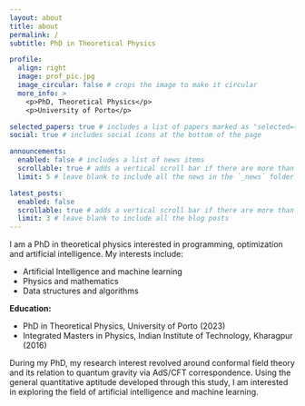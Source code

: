 ```yaml
---
layout: about
title: about
permalink: /
subtitle: PhD in Theoretical Physics

profile:
  align: right
  image: prof_pic.jpg
  image_circular: false # crops the image to make it circular
  more_info: >
    <p>PhD, Theoretical Physics</p>
    <p>University of Porto</p>

selected_papers: true # includes a list of papers marked as "selected={true}"
social: true # includes social icons at the bottom of the page

announcements:
  enabled: false # includes a list of news items
  scrollable: true # adds a vertical scroll bar if there are more than 3 news items
  limit: 5 # leave blank to include all the news in the `_news` folder

latest_posts:
  enabled: false
  scrollable: true # adds a vertical scroll bar if there are more than 3 new posts items
  limit: 3 # leave blank to include all the blog posts
---
```


I am a PhD in theoretical physics interested in programming, optimization and artificial intelligence. My interests include:

- Artificial Intelligence and machine learning
- Physics and mathematics  
- Data structures and algorithms

**Education:**
- PhD in Theoretical Physics, University of Porto (2023)
- Integrated Masters in Physics, Indian Institute of Technology, Kharagpur (2016)

During my PhD, my research interest revolved around conformal field theory and its relation to quantum gravity via AdS/CFT correspondence. Using the general quantitative aptitude developed through this study, I am interested in exploring the field of artificial intelligence and machine learning.
